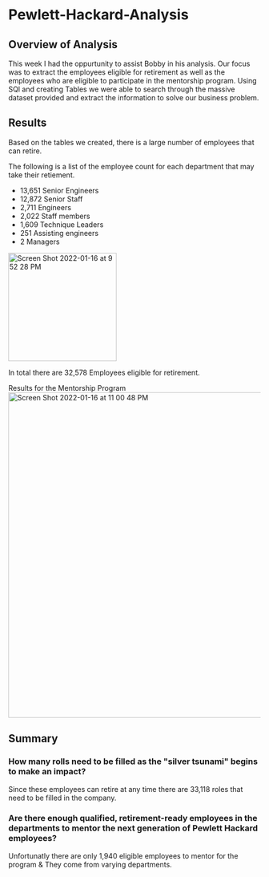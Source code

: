 # Pewlett-Hackard-Analysis

## Overview of Analysis
This week I had the oppurtunity to assist Bobby in his analysis. Our focus was to extract the employees eligible for retirement as well as the employees who are eligible to participate in the mentorship program. Using SQl and creating Tables we were able to search through the massive dataset provided and extract the information to solve our business problem. 

## Results 

Based on the tables we created, there is a large number of employees that can retire. 

The following is a list of the employee count for each department that may take their retiement.
- 13,651 Senior Engineers
- 12,872 Senior Staff
- 2,711 Engineers
- 2,022 Staff members
- 1,609 Technique Leaders
- 251 Assisting engineers
- 2 Managers
<img width="216" alt="Screen Shot 2022-01-16 at 9 52 28 PM" src="https://user-images.githubusercontent.com/94723290/149705847-3dd6c477-fd43-4f55-aa34-af3b789e07e9.png">

In total there are 32,578 Employees eligible for retirement. 

Results for the Mentorship Program
<img width="649" alt="Screen Shot 2022-01-16 at 11 00 48 PM" src="https://user-images.githubusercontent.com/94723290/149706172-680c00ba-3e8d-43b9-bf56-a9d80e94c501.png">
## Summary
### How many rolls need to be filled as the "silver tsunami" begins to make an impact?
Since these employees can retire at any time there are 33,118 roles that need to be filled in the company.
### Are there enough qualified, retirement-ready employees in the departments to mentor the next generation of Pewlett Hackard employees?
Unfortunatly there are only 1,940 eligible employees to mentor for the program & They come from varying departments.
